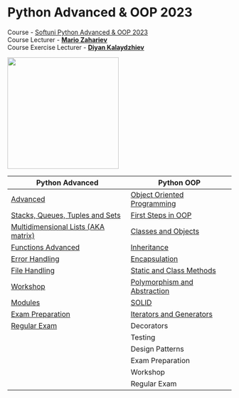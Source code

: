 # Python Advanced & OOP 2023
Course - [Softuni Python Advanced & OOP 2023](https://softuni.bg/trainings/3963/python-advanced-january-2023)
<br>
Course Lecturer - **[Mario Zahariev](https://github.com/zahariev-webbersof)**
<br>
Course Exercise Lecturer - **[Diyan Kalaydzhiev](https://github.com/DiyanKalaydzhiev23)**

<!-- <p float="left"> -->
<img width="250" src="https://user-images.githubusercontent.com/112943652/221198735-55e4de81-cd84-4e13-b77d-505d7eb1ba03.png">
<!-- <img width="250" src="https://user-images.githubusercontent.com/112943652/221198735-55e4de81-cd84-4e13-b77d-505d7eb1ba03.png"> -->
<!-- </p> -->

| Python Advanced | Python OOP |
| --------------- | ---------- |
| <a href="Advanced">Advanced</a> | <a href="OOP">Object Oriented Programming</a> |
| <a href="Advanced/1.Stacks, Queues, Tuples and Sets">Stacks, Queues, Tuples and Sets</a> | <a href="OOP/1.First Steps in OOP">First Steps in OOP</a> |
| <a href="Advanced/2.Multidimensional Lists">Multidimensional Lists (AKA matrix)</a> | <a href="OOP/2.Classes and Objects">Classes and Objects</a> |
| <a href="Advanced/3.Functions Advanced">Functions Advanced</a> | <a href="OOP/3.Inheritance">Inheritance</a> |
| <a href="Advanced/4.Error Handling">Error Handling</a> | <a href="OOP/4.Encapsulation">Encapsulation</a> |
| <a href="Advanced/5.File Handling">File Handling</a>  | <a href="OOP/5.Static and Class Methods">Static and Class Methods</a> |
| <a href="Advanced/6.Workshop">Workshop</a> | <a href="OOP/6.Polymorphism and Abstraction">Polymorphism and Abstraction</a> |
| <a href="Advanced/7.Modules">Modules</a> | <a href="OOP/7.SOLID">SOLID</a> |
| <a href="Advanced/Exam Preparation">Exam Preparation</a> | <a href="OOP/8.Iterators and Generators">Iterators and Generators</a> |
| <a href="Advanced/Regular Exam">Regular Exam</a> | Decorators |
|  | Testing |
|  | Design Patterns |
|  | Exam Preparation |
|  | Workshop |
|  | Regular Exam |
